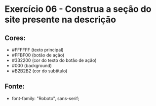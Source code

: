 # Exercício 06 - Construa a seção do site presente na descrição

## Cores:
- #FFFFFF (texto principal)
- #FFBF00 (botão de ação)
- #332200 (cor do texto do botão de ação)
- #000 (background)
- #B2B2B2 (cor do subtitulo)

## Fonte:
- font-family: "Roboto", sans-serif;
